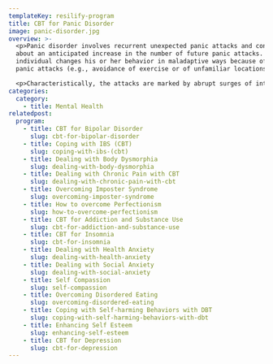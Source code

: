 ```yaml
---
templateKey: resilify-program
title: CBT for Panic Disorder
image: panic-disorder.jpg
overview: >-
  <p>Panic disorder involves recurrent unexpected panic attacks and concerns
  about an anticipated increase in the number of future panic attacks. Thus the
  individual changes his or her behavior in maladaptive ways because of the
  panic attacks (e.g., avoidance of exercise or of unfamiliar locations).</p>

  <p>Characteristically, the attacks are marked by abrupt surges of intense fear or intense discomfort that reach a peak within minutes, accompanied by physical and/or cognitive symptoms. In order to be categorized as having a limited-symptom attack, the individual experiences fewer than four symptoms.</p>
categories:
  category:
    - title: Mental Health
relatedpost:
  program:
    - title: CBT for Bipolar Disorder
      slug: cbt-for-bipolar-disorder
    - title: Coping with IBS (CBT)
      slug: coping-with-ibs-(cbt)
    - title: Dealing with Body Dysmorphia
      slug: dealing-with-body-dysmorphia
    - title: Dealing with Chronic Pain with CBT
      slug: dealing-with-chronic-pain-with-cbt
    - title: Overcoming Imposter Syndrome
      slug: overcoming-imposter-syndrome
    - title: How to overcome Perfectionism
      slug: how-to-overcome-perfectionism
    - title: CBT for Addiction and Substance Use
      slug: cbt-for-addiction-and-substance-use
    - title: CBT for Insomnia
      slug: cbt-for-insomnia
    - title: Dealing with Health Anxiety
      slug: dealing-with-health-anxiety
    - title: Dealing with Social Anxiety
      slug: dealing-with-social-anxiety
    - title: Self Compassion
      slug: self-compassion
    - title: Overcoming Disordered Eating
      slug: overcoming-disordered-eating
    - title: Coping with Self-harming Behaviors with DBT
      slug: coping-with-self-harming-behaviors-with-dbt
    - title: Enhancing Self Esteem
      slug: enhancing-self-esteem
    - title: CBT for Depression
      slug: cbt-for-depression
---
```

